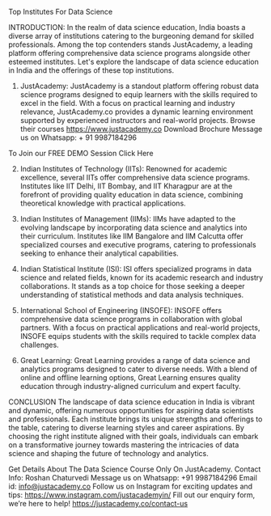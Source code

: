  Top Institutes For Data Science


INTRODUCTION:
In the realm of data science education, India boasts a diverse array of institutions catering to the burgeoning demand for skilled professionals. Among the top contenders stands JustAcademy, a leading platform offering comprehensive data science programs alongside other esteemed institutes. Let's explore the landscape of data science education in India and the offerings of these top institutions.

1. JustAcademy: 
   JustAcademy is a standout platform offering robust data science programs designed to equip learners with the skills required to excel in the field. With a focus on practical learning and industry relevance, JustAcademy.co provides a dynamic learning environment supported by experienced instructors and real-world projects.
Browse their courses https://www.justacademy.co
Download Brochure
Message us on Whatsapp: + 91 9987184296

To Join our FREE DEMO Session Click Here

2. Indian Institutes of Technology (IITs):
   Renowned for academic excellence, several IITs offer comprehensive data science programs. Institutes like IIT Delhi, IIT Bombay, and IIT Kharagpur are at the forefront of providing quality education in data science, combining theoretical knowledge with practical applications.

3. Indian Institutes of Management (IIMs):
   IIMs have adapted to the evolving landscape by incorporating data science and analytics into their curriculum. Institutes like IIM Bangalore and IIM Calcutta offer specialized courses and executive programs, catering to professionals seeking to enhance their analytical capabilities.

4. Indian Statistical Institute (ISI):
   ISI offers specialized programs in data science and related fields, known for its academic research and industry collaborations. It stands as a top choice for those seeking a deeper understanding of statistical methods and data analysis techniques.

5. International School of Engineering (INSOFE):
   INSOFE offers comprehensive data science programs in collaboration with global partners. With a focus on practical applications and real-world projects, INSOFE equips students with the skills required to tackle complex data challenges.

6. Great Learning:
   Great Learning provides a range of data science and analytics programs designed to cater to diverse needs. With a blend of online and offline learning options, Great Learning ensures quality education through industry-aligned curriculum and expert faculty.

CONCLUSION
 The landscape of data science education in India is vibrant and dynamic, offering numerous opportunities for aspiring data scientists and professionals. Each institute brings its unique strengths and offerings to the table, catering to diverse learning styles and career aspirations. By choosing the right institute aligned with their goals, individuals can embark on a transformative journey towards mastering the intricacies of data science and shaping the future of technology and analytics.

Get Details About The Data Science Course Only On JustAcademy.
Contact Info:
Roshan Chaturvedi
Message us on Whatsapp: +91 9987184296
Email id: info@justacademy.co
Follow us on Instagram for exciting updates and tips: https://www.instagram.com/justacademyin/
Fill out our enquiry form, we’re here to help! https://justacademy.co/contact-us


